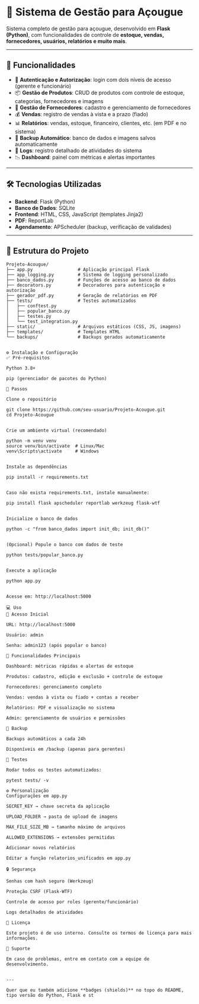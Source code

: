# 🥩 Sistema de Gestão para Açougue

Sistema completo de gestão para açougue, desenvolvido em **Flask (Python)**, com funcionalidades de controle de **estoque, vendas, fornecedores, usuários, relatórios e muito mais**.

---

## 🚀 Funcionalidades

- 🔑 **Autenticação e Autorização**: login com dois níveis de acesso (gerente e funcionário)  
- 📦 **Gestão de Produtos**: CRUD de produtos com controle de estoque, categorias, fornecedores e imagens  
- 🤝 **Gestão de Fornecedores**: cadastro e gerenciamento de fornecedores  
- 💰 **Vendas**: registro de vendas à vista e a prazo (fiado)  
- 📊 **Relatórios**: vendas, estoque, financeiro, clientes, etc. (em PDF e no sistema)  
- 💾 **Backup Automático**: banco de dados e imagens salvos automaticamente  
- 📝 **Logs**: registro detalhado de atividades do sistema  
- 📉 **Dashboard**: painel com métricas e alertas importantes  

---

## 🛠️ Tecnologias Utilizadas

- **Backend**: Flask (Python)  
- **Banco de Dados**: SQLite  
- **Frontend**: HTML, CSS, JavaScript (templates Jinja2)  
- **PDF**: ReportLab  
- **Agendamento**: APScheduler (backup, verificação de validades)  

---

## 📂 Estrutura do Projeto

```text
Projeto-Acougue/
├── app.py                 # Aplicação principal Flask
├── app_logging.py         # Sistema de logging personalizado
├── banco_dados.py         # Funções de acesso ao banco de dados
├── decorators.py          # Decoradores para autenticação e autorização
├── gerador_pdf.py         # Geração de relatórios em PDF
├── tests/                 # Testes automatizados
│   ├── conftest.py
│   ├── popular_banco.py
│   ├── testes.py
│   └── test_integration.py
├── static/                # Arquivos estáticos (CSS, JS, imagens)
├── templates/             # Templates HTML
└── backups/               # Backups gerados automaticamente


⚙️ Instalação e Configuração
✅ Pré-requisitos

Python 3.8+

pip (gerenciador de pacotes do Python)

📌 Passos

Clone o repositório

git clone https://github.com/seu-usuario/Projeto-Acougue.git
cd Projeto-Acougue


Crie um ambiente virtual (recomendado)

python -m venv venv
source venv/bin/activate  # Linux/Mac
venv\Scripts\activate     # Windows


Instale as dependências

pip install -r requirements.txt


Caso não exista requirements.txt, instale manualmente:

pip install flask apscheduler reportlab werkzeug flask-wtf


Inicialize o banco de dados

python -c "from banco_dados import init_db; init_db()"


(Opcional) Popule o banco com dados de teste

python tests/popular_banco.py


Execute a aplicação

python app.py


Acesse em: http://localhost:5000

💻 Uso
🔐 Acesso Inicial

URL: http://localhost:5000

Usuário: admin

Senha: admin123 (após popular o banco)

📌 Funcionalidades Principais

Dashboard: métricas rápidas e alertas de estoque

Produtos: cadastro, edição e exclusão + controle de estoque

Fornecedores: gerenciamento completo

Vendas: vendas à vista ou fiado + contas a receber

Relatórios: PDF e visualização no sistema

Admin: gerenciamento de usuários e permissões

💾 Backup

Backups automáticos a cada 24h

Disponíveis em /backup (apenas para gerentes)

🧪 Testes

Rodar todos os testes automatizados:

pytest tests/ -v

⚙️ Personalização
Configurações em app.py

SECRET_KEY → chave secreta da aplicação

UPLOAD_FOLDER → pasta de upload de imagens

MAX_FILE_SIZE_MB → tamanho máximo de arquivos

ALLOWED_EXTENSIONS → extensões permitidas

Adicionar novos relatórios

Editar a função relatorios_unificados em app.py

🔒 Segurança

Senhas com hash seguro (Werkzeug)

Proteção CSRF (Flask-WTF)

Controle de acesso por roles (gerente/funcionário)

Logs detalhados de atividades

📜 Licença

Este projeto é de uso interno. Consulte os termos de licença para mais informações.

📧 Suporte

Em caso de problemas, entre em contato com a equipe de desenvolvimento.


---

Quer que eu também adicione **badges (shields)** no topo do README, tipo versão do Python, Flask e st
